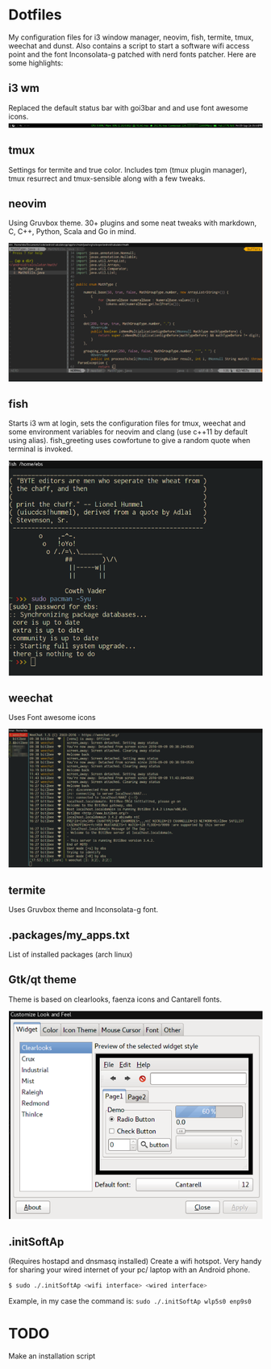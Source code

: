 Dotfiles
========


My configuration files for i3 window manager, neovim, fish, termite, tmux, weechat and dunst.
Also contains a script to start a software wifi access point and the font Inconsolata-g patched
with nerd fonts patcher. Here are some highlights: 

i3 wm
-----
Replaced the default status bar with goi3bar and and use font awesome icons.
![goi3bar](https://raw.githubusercontent.com/bshankar/dotfiles/master/Pictures/goi3bar.png)

tmux
----
Settings for termite and true color. Includes tpm (tmux plugin manager), tmux resurrect
and tmux-sensible along with a few tweaks.

neovim
------
Using Gruvbox theme. 30+ plugins and some neat tweaks with markdown, C, C++, Python, Scala 
and Go in mind. 

![neovim](https://raw.githubusercontent.com/bshankar/dotfiles/master/Pictures/nvim.png)

fish
----
Starts i3 wm at login, sets the configuration files for tmux, weechat and some environment 
variables for neovim and clang (use c++11 by default using alias). 
fish_greeting uses cowfortune to give a random quote when terminal is invoked.

![fish](https://raw.githubusercontent.com/bshankar/dotfiles/master/Pictures/termite.png)

weechat
-------
Uses Font awesome icons

![weechat](https://raw.githubusercontent.com/bshankar/dotfiles/master/Pictures/weechat.png)

termite
-------
Uses Gruvbox theme and Inconsolata-g font.

.packages/my_apps.txt
---------------------
List of installed packages (arch linux)

Gtk/qt theme
------------
Theme is based on clearlooks, faenza icons and Cantarell fonts.

![lxappearance](https://raw.githubusercontent.com/bshankar/dotfiles/master/Pictures/lxappearance.png)

.initSoftAp
-----------
(Requires hostapd and dnsmasq installed)
Create a wifi hotspot. Very handy for sharing your wired internet of 
your pc/ laptop with an Android phone.
```bash
$ sudo ./.initSoftAp <wifi interface> <wired interface>
```
Example, in my case the command is: `sudo ./.initSoftAp wlp5s0 enp9s0`


TODO
====
Make an installation script
